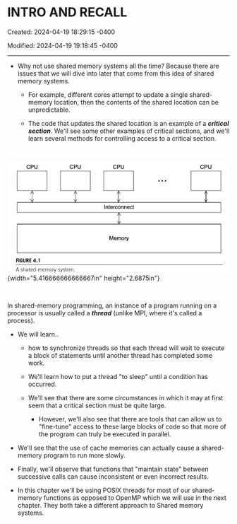 # INTRO AND RECALL

Created: 2024-04-19 18:29:15 -0400

Modified: 2024-04-19 19:18:45 -0400

---

-   Why not use shared memory systems all the time? Because there are issues that we will dive into later that come from this idea of shared memory systems.

    -   For example, different cores attempt to update a single shared-memory location, then the contents of the shared location can be unpredictable.

    -   The code that updates the shared location is an example of a ***critical section***. We'll see some other examples of critical sections, and we'll learn several methods for controlling access to a critical section.

 

![](media/INTRO-AND-RECALL-image1.png){width="5.416666666666667in" height="2.6875in"}

 

In shared-memory programming, an instance of a program running on a processor is usually called a ***thread*** (unlike MPI, where it's called a process).

-   We will learn..

    -   how to synchronize threads so that each thread will wait to execute a block of statements until another thread has completed some work.

    -   We'll learn how to put a thread "to sleep" until a condition has occurred.

    -   We'll see that there are some circumstances in which it may at first seem that a critical section must be quite large.

        -   However, we'll also see that there are tools that can allow us to "fine-tune" access to these large blocks of code so that more of the program can truly be executed in parallel.

-   We'll see that the use of cache memories can actually cause a shared-memory program to run more slowly.

-   Finally, we'll observe that functions that "maintain state" between successive calls can cause inconsistent or even incorrect results.

-   In this chapter we'll be using POSIX threads for most of our shared-memory functions as opposed to OpenMP which we will use in the next chapter. They both take a different approach to Shared memory systems.

 

